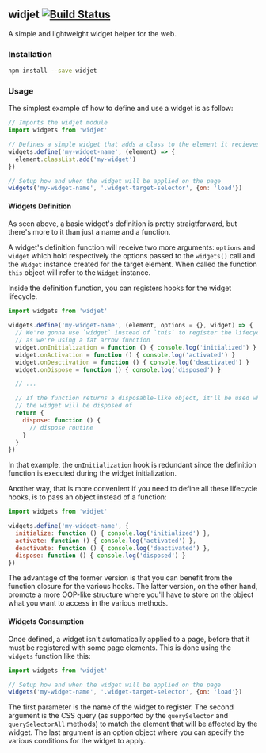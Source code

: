 ## widjet [![Build Status](https://travis-ci.org/abe33/widjet.svg?branch=master)](https://travis-ci.org/abe33/widjet)

A simple and lightweight widget helper for the web.

### Installation

```sh
npm install --save widjet
```

### Usage

The simplest example of how to define and use a widget is as follow:

```js
// Imports the widjet module
import widgets from 'widjet'

// Defines a simple widget that adds a class to the element it recieves
widgets.define('my-widget-name', (element) => {
  element.classList.add('my-widget')
})

// Setup how and when the widget will be applied on the page
widgets('my-widget-name', '.widget-target-selector', {on: 'load'})
```

#### Widgets Definition

As seen above, a basic widget's definition is pretty straigtforward, but there's more to it than just a name and a function.

A widget's definition function will receive two more arguments: `options` and `widget` which hold respectively the options passed to the `widgets()` call and the `Widget` instance created for the target element. When called the function `this` object will refer to the `Widget` instance.

Inside the definition function, you can registers hooks for the widget lifecycle.

```js
import widgets from 'widjet'

widgets.define('my-widget-name', (element, options = {}, widget) => {
  // We're gonna use `widget` instead of `this` to register the lifecycle hooks
  // as we're using a fat arrow function
  widget.onInitialization = function () { console.log('initialized') }
  widget.onActivation = function () { console.log('activated') }
  widget.onDeactivation = function () { console.log('deactivated') }
  widget.onDispose = function () { console.log('disposed') }

  // ...

  // If the function returns a disposable-like object, it'll be used when
  // the widget will be disposed of
  return {
    dispose: function () {
      // dispose routine
    }
  }
})
```

In that example, the `onInitialization` hook is redundant since the definition function is executed during the widget initialization.

Another way, that is more convenient if you need to define all these lifecycle hooks, is to pass an object instead of a function:

```js
import widgets from 'widjet'

widgets.define('my-widget-name', {
  initialize: function () { console.log('initialized') },
  activate: function () { console.log('activated') },
  deactivate: function () { console.log('deactivated') },
  dispose: function () { console.log('disposed') }
})
```

The advantage of the former version is that you can benefit from the function closure for the various hooks. The latter version, on the other hand, promote a more OOP-like structure where you'll have to store on the object what you want to access in the various methods.

#### Widgets Consumption

Once defined, a widget isn't automatically applied to a page, before that it must be registered with some page elements. This is done using the `widgets` function like this:

```js
import widgets from 'widjet'

// Setup how and when the widget will be applied on the page
widgets('my-widget-name', '.widget-target-selector', {on: 'load'})
```

The first parameter is the name of the widget to register. The second argument is the CSS query (as supported by the `querySelector` and `querySelectorAll` methods) to match the element that will be affected by the widget. The last argument is an option object where you can specify the various conditions for the widget to apply.
